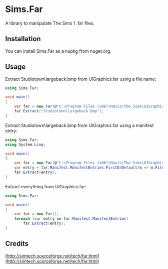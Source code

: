 # Sims.Far

A library to manipulate The Sims 1 .far files.

## Installation

You can install Sims.Far as a nupkg from nuget.org.

## Usage

Extract Studiotown\largeback.bmp from UIGraphics.far using a file name:

```cs
using Sims.Far;

void main()
{
    var far = new Far(@"C:\Program Files (x86)\Maxis\The Sims\UIGraphics\UIGraphics.far");
    far.Extract("Studiotown\largeback.bmp");
}
```

Extract Studiotown\largeback.bmp from UIGraphics.far using a manifest entry:

```cs
using Sims.Far;
using System.Linq;

void main()
{
    var far = new Far(@"C:\Program Files (x86)\Maxis\The Sims\UIGraphics\UIGraphics.far");
    var entry = far.Manifest.ManifestEntries.FirstOrDefault(m => m.Filename == "Studiotown\largeback.bmp");
    far.Extract(entry);
}
```

Extract everything from UIGraphics.far:

```cs
using Sims.Far;

void main()
{
    var far = new Far();
    foreach (var entry in far.Manifest.ManifestEntries)
        far.Extract(entry);
}
```

## Credits

[http://simtech.sourceforge.net/tech/far.html](http://simtech.sourceforge.net/tech/far.html)
